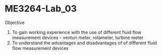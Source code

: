# ME3264-Lab_03

Objective

1. To gain working experience with the use of different fluid flow measurement devices - venturi meter, rotameter, turbine meter 
2. To understand the advantages and disadvantages of of different fluid flow measurement devices
